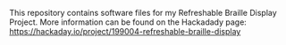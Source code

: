 This repository contains software files for my Refreshable Braille Display Project. More information can be found on the Hackadady page: https://hackaday.io/project/199004-refreshable-braille-display
